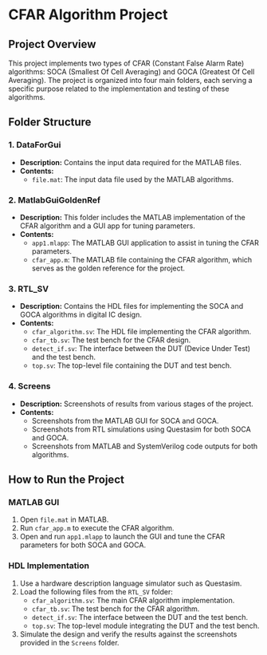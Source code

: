 # CFAR Algorithm Project

## Project Overview

This project implements two types of CFAR (Constant False Alarm Rate) algorithms: SOCA (Smallest Of Cell Averaging) and GOCA (Greatest Of Cell Averaging). The project is organized into four main folders, each serving a specific purpose related to the implementation and testing of these algorithms.

## Folder Structure

### 1. DataForGui
- **Description:** Contains the input data required for the MATLAB files.
- **Contents:**
  - `file.mat`: The input data file used by the MATLAB algorithms.

### 2. MatlabGuiGoldenRef
- **Description:** This folder includes the MATLAB implementation of the CFAR algorithm and a GUI app for tuning parameters.
- **Contents:**
  - `app1.mlapp`: The MATLAB GUI application to assist in tuning the CFAR parameters.
  - `cfar_app.m`: The MATLAB file containing the CFAR algorithm, which serves as the golden reference for the project.

### 3. RTL_SV
- **Description:** Contains the HDL files for implementing the SOCA and GOCA algorithms in digital IC design.
- **Contents:**
  - `cfar_algorithm.sv`: The HDL file implementing the CFAR algorithm.
  - `cfar_tb.sv`: The test bench for the CFAR design.
  - `detect_if.sv`: The interface between the DUT (Device Under Test) and the test bench.
  - `top.sv`: The top-level file containing the DUT and test bench.

### 4. Screens
- **Description:** Screenshots of results from various stages of the project.
- **Contents:**
  - Screenshots from the MATLAB GUI for SOCA and GOCA.
  - Screenshots from RTL simulations using Questasim for both SOCA and GOCA.
  - Screenshots from MATLAB and SystemVerilog code outputs for both algorithms.

## How to Run the Project

### MATLAB GUI
1. Open `file.mat` in MATLAB.
2. Run `cfar_app.m` to execute the CFAR algorithm.
3. Open and run `app1.mlapp` to launch the GUI and tune the CFAR parameters for both SOCA and GOCA.

### HDL Implementation
1. Use a hardware description language simulator such as Questasim.
2. Load the following files from the `RTL_SV` folder:
   - `cfar_algorithm.sv`: The main CFAR algorithm implementation.
   - `cfar_tb.sv`: The test bench for the CFAR algorithm.
   - `detect_if.sv`: The interface between the DUT and the test bench.
   - `top.sv`: The top-level module integrating the DUT and the test bench.
3. Simulate the design and verify the results against the screenshots provided in the `Screens` folder.

